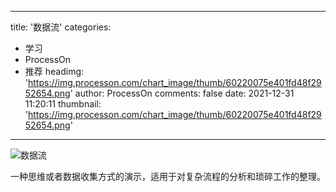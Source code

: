 
---
title: '数据流'
categories: 
 - 学习
 - ProcessOn
 - 推荐
headimg: 'https://img.processon.com/chart_image/thumb/60220075e401fd48f2952654.png'
author: ProcessOn
comments: false
date: 2021-12-31 11:20:11
thumbnail: 'https://img.processon.com/chart_image/thumb/60220075e401fd48f2952654.png'
---

<div>   
<img class="thumb" alt="数据流" src="https://img.processon.com/chart_image/thumb/60220075e401fd48f2952654.png" referrerpolicy="no-referrer">
<p>一种思维或者数据收集方式的演示，适用于对复杂流程的分析和琐碎工作的整理。</p>  
</div>
            